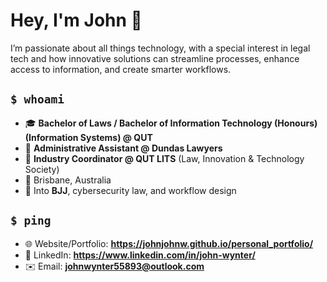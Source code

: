 # Hey, I'm John 👋

I’m passionate about all things technology, with a special interest in legal tech and how innovative solutions can streamline processes, enhance access to information, and create smarter workflows.

## `$ whoami`

* 🎓 **Bachelor of Laws / Bachelor of Information Technology (Honours) (Information Systems) @ QUT**
* 💼 **Administrative Assistant @ Dundas Lawyers**
* 🤝 **Industry Coordinator @ QUT LITS** (Law, Innovation & Technology Society)
* 📍 Brisbane, Australia
* 🥋 Into **BJJ**, cybersecurity law, and workflow design

## `$ ping`

* 🌐 Website/Portfolio: **https://johnjohnw.github.io/personal_portfolio/**
* 💼 LinkedIn: **https://www.linkedin.com/in/john-wynter/**
* ✉️ Email: **[johnwynter55893@outlook.com](mailto:johnwynter55893@outlook.com)**
